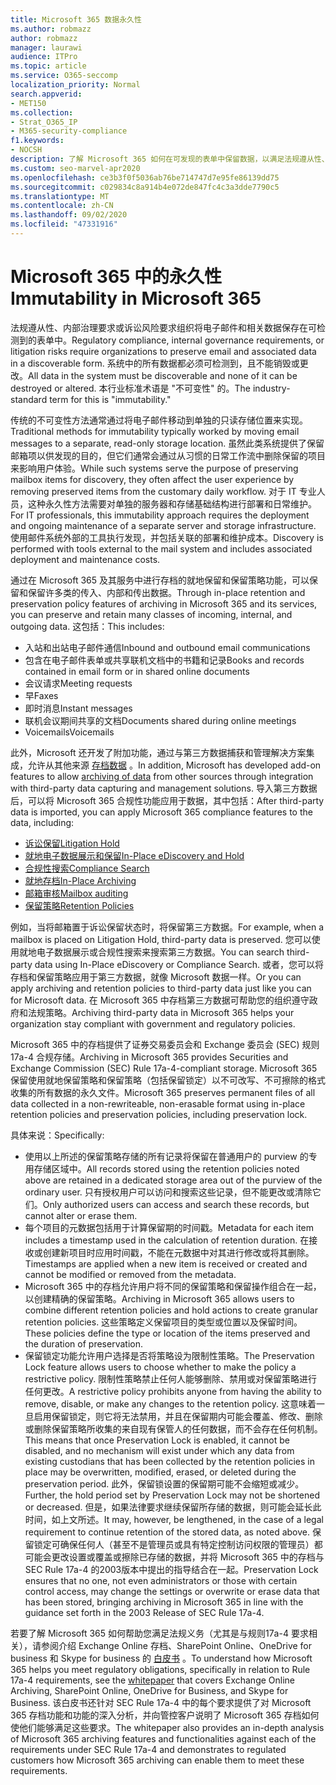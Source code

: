 ```yaml
---
title: Microsoft 365 数据永久性
ms.author: robmazz
author: robmazz
manager: laurawi
audience: ITPro
ms.topic: article
ms.service: O365-seccomp
localization_priority: Normal
search.appverid:
- MET150
ms.collection:
- Strat_O365_IP
- M365-security-compliance
f1.keywords:
- NOCSH
description: 了解 Microsoft 365 如何在可发现的表单中保留数据，以满足法规遵从性、内部治理要求和诉讼风险。
ms.custom: seo-marvel-apr2020
ms.openlocfilehash: ce3b3f0f5036ab76be714747d7e95fe86139dd75
ms.sourcegitcommit: c029834c8a914b4e072de847fc4c3a3dde7790c5
ms.translationtype: MT
ms.contentlocale: zh-CN
ms.lasthandoff: 09/02/2020
ms.locfileid: "47331916"
---
```

# <a name="immutability-in-microsoft-365"></a><span data-ttu-id="a4f8a-103">Microsoft 365 中的永久性</span><span class="sxs-lookup"><span data-stu-id="a4f8a-103">Immutability in Microsoft 365</span></span>

<span data-ttu-id="a4f8a-104">法规遵从性、内部治理要求或诉讼风险要求组织将电子邮件和相关数据保存在可检测到的表单中。</span><span class="sxs-lookup"><span data-stu-id="a4f8a-104">Regulatory compliance, internal governance requirements, or litigation risks require organizations to preserve email and associated data in a discoverable form.</span></span> <span data-ttu-id="a4f8a-105">系统中的所有数据都必须可检测到，且不能销毁或更改。</span><span class="sxs-lookup"><span data-stu-id="a4f8a-105">All data in the system must be discoverable and none of it can be destroyed or altered.</span></span> <span data-ttu-id="a4f8a-106">本行业标准术语是 "不可变性" 的。</span><span class="sxs-lookup"><span data-stu-id="a4f8a-106">The industry-standard term for this is "immutability."</span></span>

<span data-ttu-id="a4f8a-107">传统的不可变性方法通常通过将电子邮件移动到单独的只读存储位置来实现。</span><span class="sxs-lookup"><span data-stu-id="a4f8a-107">Traditional methods for immutability typically worked by moving email messages to a separate, read-only storage location.</span></span> <span data-ttu-id="a4f8a-108">虽然此类系统提供了保留邮箱项以供发现的目的，但它们通常会通过从习惯的日常工作流中删除保留的项目来影响用户体验。</span><span class="sxs-lookup"><span data-stu-id="a4f8a-108">While such systems serve the purpose of preserving mailbox items for discovery, they often affect the user experience by removing preserved items from the customary daily workflow.</span></span> <span data-ttu-id="a4f8a-109">对于 IT 专业人员，这种永久性方法需要对单独的服务器和存储基础结构进行部署和日常维护。</span><span class="sxs-lookup"><span data-stu-id="a4f8a-109">For IT professionals, this immutability approach requires the deployment and ongoing maintenance of a separate server and storage infrastructure.</span></span> <span data-ttu-id="a4f8a-110">使用邮件系统外部的工具执行发现，并包括关联的部署和维护成本。</span><span class="sxs-lookup"><span data-stu-id="a4f8a-110">Discovery is performed with tools external to the mail system and includes associated deployment and maintenance costs.</span></span>

<span data-ttu-id="a4f8a-111">通过在 Microsoft 365 及其服务中进行存档的就地保留和保留策略功能，可以保留和保留许多类的传入、内部和传出数据。</span><span class="sxs-lookup"><span data-stu-id="a4f8a-111">Through in-place retention and preservation policy features of archiving in Microsoft 365 and its services, you can preserve and retain many classes of incoming, internal, and outgoing data.</span></span> <span data-ttu-id="a4f8a-112">这包括：</span><span class="sxs-lookup"><span data-stu-id="a4f8a-112">This includes:</span></span>

- <span data-ttu-id="a4f8a-113">入站和出站电子邮件通信</span><span class="sxs-lookup"><span data-stu-id="a4f8a-113">Inbound and outbound email communications</span></span>
- <span data-ttu-id="a4f8a-114">包含在电子邮件表单或共享联机文档中的书籍和记录</span><span class="sxs-lookup"><span data-stu-id="a4f8a-114">Books and records contained in email form or in shared online documents</span></span>
- <span data-ttu-id="a4f8a-115">会议请求</span><span class="sxs-lookup"><span data-stu-id="a4f8a-115">Meeting requests</span></span>
- <span data-ttu-id="a4f8a-116">早</span><span class="sxs-lookup"><span data-stu-id="a4f8a-116">Faxes</span></span>
- <span data-ttu-id="a4f8a-117">即时消息</span><span class="sxs-lookup"><span data-stu-id="a4f8a-117">Instant messages</span></span>
- <span data-ttu-id="a4f8a-118">联机会议期间共享的文档</span><span class="sxs-lookup"><span data-stu-id="a4f8a-118">Documents shared during online meetings</span></span>
- <span data-ttu-id="a4f8a-119">Voicemails</span><span class="sxs-lookup"><span data-stu-id="a4f8a-119">Voicemails</span></span>

<span data-ttu-id="a4f8a-120">此外，Microsoft 还开发了附加功能，通过与第三方数据捕获和管理解决方案集成，允许从其他来源 [存档数据](https://support.office.com/article/Archiving-third-party-data-in-Office-365-0ce338d5-3666-4a18-86ab-c6910ff408cc) 。</span><span class="sxs-lookup"><span data-stu-id="a4f8a-120">In addition, Microsoft has developed add-on features to allow [archiving of data](https://support.office.com/article/Archiving-third-party-data-in-Office-365-0ce338d5-3666-4a18-86ab-c6910ff408cc) from other sources through integration with third-party data capturing and management solutions.</span></span> <span data-ttu-id="a4f8a-121">导入第三方数据后，可以将 Microsoft 365 合规性功能应用于数据，其中包括：</span><span class="sxs-lookup"><span data-stu-id="a4f8a-121">After third-party data is imported, you can apply Microsoft 365 compliance features to the data, including:</span></span>

- [<span data-ttu-id="a4f8a-122">诉讼保留</span><span class="sxs-lookup"><span data-stu-id="a4f8a-122">Litigation Hold</span></span>](https://docs.microsoft.com/microsoft-365/compliance/create-a-litigation-hold)
- [<span data-ttu-id="a4f8a-123">就地电子数据展示和保留</span><span class="sxs-lookup"><span data-stu-id="a4f8a-123">In-Place eDiscovery and Hold</span></span>](https://docs.microsoft.com/microsoft-365/compliance/manage-legal-investigations)
- [<span data-ttu-id="a4f8a-124">合规性搜索</span><span class="sxs-lookup"><span data-stu-id="a4f8a-124">Compliance Search</span></span>](https://docs.microsoft.com/microsoft-365/compliance/search-for-content)
- [<span data-ttu-id="a4f8a-125">就地存档</span><span class="sxs-lookup"><span data-stu-id="a4f8a-125">In-Place Archiving</span></span>](https://docs.microsoft.com/microsoft-365/compliance/enable-archive-mailboxes)
- [<span data-ttu-id="a4f8a-126">邮箱审核</span><span class="sxs-lookup"><span data-stu-id="a4f8a-126">Mailbox auditing</span></span>](https://docs.microsoft.com/microsoft-365/compliance/enable-mailbox-auditing)
- [<span data-ttu-id="a4f8a-127">保留策略</span><span class="sxs-lookup"><span data-stu-id="a4f8a-127">Retention Policies</span></span>](https://docs.microsoft.com/microsoft-365/compliance/retention-policies)

<span data-ttu-id="a4f8a-128">例如，当将邮箱置于诉讼保留状态时，将保留第三方数据。</span><span class="sxs-lookup"><span data-stu-id="a4f8a-128">For example, when a mailbox is placed on Litigation Hold, third-party data is preserved.</span></span> <span data-ttu-id="a4f8a-129">您可以使用就地电子数据展示或合规性搜索来搜索第三方数据。</span><span class="sxs-lookup"><span data-stu-id="a4f8a-129">You can search third-party data using In-Place eDiscovery or Compliance Search.</span></span> <span data-ttu-id="a4f8a-130">或者，您可以将存档和保留策略应用于第三方数据，就像 Microsoft 数据一样。</span><span class="sxs-lookup"><span data-stu-id="a4f8a-130">Or you can apply archiving and retention policies to third-party data just like you can for Microsoft data.</span></span> <span data-ttu-id="a4f8a-131">在 Microsoft 365 中存档第三方数据可帮助您的组织遵守政府和法规策略。</span><span class="sxs-lookup"><span data-stu-id="a4f8a-131">Archiving third-party data in Microsoft 365 helps your organization stay compliant with government and regulatory policies.</span></span>

<span data-ttu-id="a4f8a-132">Microsoft 365 中的存档提供了证券交易委员会和 Exchange 委员会 (SEC) 规则17a-4 合规存储。</span><span class="sxs-lookup"><span data-stu-id="a4f8a-132">Archiving in Microsoft 365 provides Securities and Exchange Commission (SEC) Rule 17a-4-compliant storage.</span></span> <span data-ttu-id="a4f8a-133">Microsoft 365 保留使用就地保留策略和保留策略（包括保留锁定）以不可改写、不可擦除的格式收集的所有数据的永久文件。</span><span class="sxs-lookup"><span data-stu-id="a4f8a-133">Microsoft 365 preserves permanent files of all data collected in a non-rewriteable, non-erasable format using in-place retention policies and preservation policies, including preservation lock.</span></span>

<span data-ttu-id="a4f8a-134">具体来说：</span><span class="sxs-lookup"><span data-stu-id="a4f8a-134">Specifically:</span></span>

- <span data-ttu-id="a4f8a-135">使用以上所述的保留策略存储的所有记录将保留在普通用户的 purview 的专用存储区域中。</span><span class="sxs-lookup"><span data-stu-id="a4f8a-135">All records stored using the retention policies noted above are retained in a dedicated storage area out of the purview of the ordinary user.</span></span> <span data-ttu-id="a4f8a-136">只有授权用户可以访问和搜索这些记录，但不能更改或清除它们。</span><span class="sxs-lookup"><span data-stu-id="a4f8a-136">Only authorized users can access and search these records, but cannot alter or erase them.</span></span>
- <span data-ttu-id="a4f8a-137">每个项目的元数据包括用于计算保留期的时间戳。</span><span class="sxs-lookup"><span data-stu-id="a4f8a-137">Metadata for each item includes a timestamp used in the calculation of retention duration.</span></span> <span data-ttu-id="a4f8a-138">在接收或创建新项目时应用时间戳，不能在元数据中对其进行修改或将其删除。</span><span class="sxs-lookup"><span data-stu-id="a4f8a-138">Timestamps are applied when a new item is received or created and cannot be modified or removed from the metadata.</span></span>
- <span data-ttu-id="a4f8a-139">Microsoft 365 中的存档允许用户将不同的保留策略和保留操作组合在一起，以创建精确的保留策略。</span><span class="sxs-lookup"><span data-stu-id="a4f8a-139">Archiving in Microsoft 365 allows users to combine different retention policies and hold actions to create granular retention policies.</span></span> <span data-ttu-id="a4f8a-140">这些策略定义保留项目的类型或位置以及保留时间。</span><span class="sxs-lookup"><span data-stu-id="a4f8a-140">These policies define the type or location of the items preserved and the duration of preservation.</span></span>
- <span data-ttu-id="a4f8a-141">保留锁定功能允许用户选择是否将策略设为限制性策略。</span><span class="sxs-lookup"><span data-stu-id="a4f8a-141">The Preservation Lock feature allows users to choose whether to make the policy a restrictive policy.</span></span> <span data-ttu-id="a4f8a-142">限制性策略禁止任何人能够删除、禁用或对保留策略进行任何更改。</span><span class="sxs-lookup"><span data-stu-id="a4f8a-142">A restrictive policy prohibits anyone from having the ability to remove, disable, or make any changes to the retention policy.</span></span> <span data-ttu-id="a4f8a-143">这意味着一旦启用保留锁定，则它将无法禁用，并且在保留期内可能会覆盖、修改、删除或删除保留策略所收集的来自现有保管人的任何数据，而不会存在任何机制。</span><span class="sxs-lookup"><span data-stu-id="a4f8a-143">This means that once Preservation Lock is enabled, it cannot be disabled, and no mechanism will exist under which any data from existing custodians that has been collected by the retention policies in place may be overwritten, modified, erased, or deleted during the preservation period.</span></span> <span data-ttu-id="a4f8a-144">此外，保留锁设置的保留期可能不会缩短或减少。</span><span class="sxs-lookup"><span data-stu-id="a4f8a-144">Further, the hold period set by Preservation Lock may not be shortened or decreased.</span></span> <span data-ttu-id="a4f8a-145">但是，如果法律要求继续保留所存储的数据，则可能会延长此时间，如上文所述。</span><span class="sxs-lookup"><span data-stu-id="a4f8a-145">It may, however, be lengthened, in the case of a legal requirement to continue retention of the stored data, as noted above.</span></span> <span data-ttu-id="a4f8a-146">保留锁定可确保任何人（甚至不是管理员或具有特定控制访问权限的管理员）都可能会更改设置或覆盖或擦除已存储的数据，并将 Microsoft 365 中的存档与 SEC Rule 17a-4 的2003版本中提出的指导结合在一起。</span><span class="sxs-lookup"><span data-stu-id="a4f8a-146">Preservation Lock ensures that no one, not even administrators or those with certain control access, may change the settings or overwrite or erase data that has been stored, bringing archiving in Microsoft 365 in line with the guidance set forth in the 2003 Release of SEC Rule 17a-4.</span></span>

<span data-ttu-id="a4f8a-147">若要了解 Microsoft 365 如何帮助您满足法规义务（尤其是与规则17a-4 要求相关），请参阅介绍 Exchange Online 存档、SharePoint Online、OneDrive for business 和 Skype for business 的 [白皮书](https://www.microsoft.com/microsoft-365/blog/wp-content/uploads/2015/11/Microsoft-EOA-White-Paper.pdf) 。</span><span class="sxs-lookup"><span data-stu-id="a4f8a-147">To understand how Microsoft 365 helps you meet regulatory obligations, specifically in relation to Rule 17a-4 requirements, see the [whitepaper](https://www.microsoft.com/microsoft-365/blog/wp-content/uploads/2015/11/Microsoft-EOA-White-Paper.pdf) that covers Exchange Online Archiving, SharePoint Online, OneDrive for Business, and Skype for Business.</span></span> <span data-ttu-id="a4f8a-148">该白皮书还针对 SEC Rule 17a-4 中的每个要求提供了对 Microsoft 365 存档功能和功能的深入分析，并向管控客户说明了 Microsoft 365 存档如何使他们能够满足这些要求。</span><span class="sxs-lookup"><span data-stu-id="a4f8a-148">The whitepaper also provides an in-depth analysis of Microsoft 365 archiving features and functionalities against each of the requirements under SEC Rule 17a-4 and demonstrates to regulated customers how Microsoft 365 archiving can enable them to meet these requirements.</span></span>
